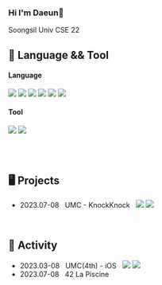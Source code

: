 ### Hi I'm Daeun👋
Soongsil Univ CSE 22

🔎 Language && Tool
--------------
#### Language
<img src="https://img.shields.io/badge/C-A8B9CC?style=flat&logo=C&logoColor=white" /> <img src="https://img.shields.io/badge/Swift-F05138?style=flat&logo=Swift&logoColor=white" /> <img src="https://img.shields.io/badge/Python-3776AB?style=flat&logo=Python&logoColor=white" /> <img src="https://img.shields.io/badge/Java-007396?style=flat&logo=Java&logoColor=white" /> <img src="https://img.shields.io/badge/HTML5-E34F26?style=flat&logo=HTML5&logoColor=white" /> <img src="https://img.shields.io/badge/CSS3-1572B6?style=flat&logo=CSS3&logoColor=white" />

 #### Tool
  <img src="https://img.shields.io/badge/Xcode-147EFB?style=flat&logo=Xcode&logoColor=white" /> <img src="https://img.shields.io/badge/GitHub-181717?style=flat&logo=GitHub&logoColor=white" />

<br><br>

🖥️ Projects
--------------
- 2023.07-08 &nbsp; UMC - KnockKnock &nbsp; <img src="https://img.shields.io/badge/Swift-F05138?style=flat&logo=Swift&logoColor=white"/> <img src="https://img.shields.io/badge/Xcode-147EFB?style=flat&logo=Xcode&logoColor=white" />
<br>

💫 Activity
--------------
- 2023.03-08 &nbsp; UMC(4th) - iOS &nbsp; <img src="https://img.shields.io/badge/Swift-F05138?style=flat&logo=Swift&logoColor=white" />  <img src="https://img.shields.io/badge/Xcode-147EFB?style=flat&logo=Xcode&logoColor=white" />
- 2023.07-08 &nbsp; 42 La Piscine

<br>
